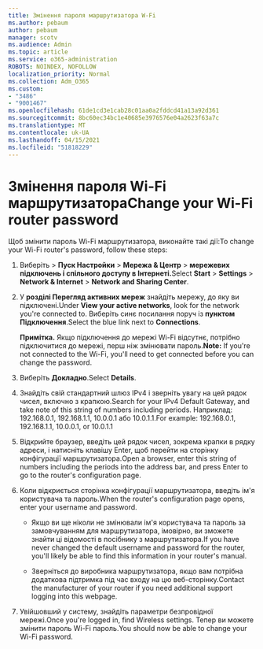 ```yaml
---
title: Змінення пароля маршрутизатора W-Fi
ms.author: pebaum
author: pebaum
manager: scotv
ms.audience: Admin
ms.topic: article
ms.service: o365-administration
ROBOTS: NOINDEX, NOFOLLOW
localization_priority: Normal
ms.collection: Adm_O365
ms.custom:
- "3486"
- "9001467"
ms.openlocfilehash: 61de1cd3e1cab28c01aa0a2fddcd41a13a92d361
ms.sourcegitcommit: 8bc60ec34bc1e40685e3976576e04a2623f63a7c
ms.translationtype: MT
ms.contentlocale: uk-UA
ms.lasthandoff: 04/15/2021
ms.locfileid: "51818229"
---
```

# <a name="change-your-wi-fi-router-password"></a><span data-ttu-id="6bc69-102">Змінення пароля Wi-Fi маршрутизатора</span><span class="sxs-lookup"><span data-stu-id="6bc69-102">Change your Wi-Fi router password</span></span>

<span data-ttu-id="6bc69-103">Щоб змінити пароль Wi-Fi маршрутизатора, виконайте такі дії:</span><span class="sxs-lookup"><span data-stu-id="6bc69-103">To change your Wi-Fi router's password, follow these steps:</span></span>

1. <span data-ttu-id="6bc69-104">Виберіть   >  **Пуск Настройки**  >  **Мережа & Центр**  >  **мережевих підключень і спільного доступу в Інтернеті.**</span><span class="sxs-lookup"><span data-stu-id="6bc69-104">Select **Start** > **Settings** > **Network & Internet** > **Network and Sharing Center**.</span></span>

2. <span data-ttu-id="6bc69-105">У **розділі Перегляд активних мереж** знайдіть мережу, до яку ви підключені.</span><span class="sxs-lookup"><span data-stu-id="6bc69-105">Under **View your active networks**, look for the network you're connected to.</span></span> <span data-ttu-id="6bc69-106">Виберіть синє посилання поруч із **пунктом Підключення**.</span><span class="sxs-lookup"><span data-stu-id="6bc69-106">Select the blue link next to **Connections**.</span></span><br>

   <span data-ttu-id="6bc69-107">**Примітка.** Якщо підключення до мережі Wi-Fi відсутнє, потрібно підключитися до мережі, перш ніж змінювати пароль.</span><span class="sxs-lookup"><span data-stu-id="6bc69-107">**Note:** If you're not connected to the Wi-Fi, you'll need to get connected before you can change the password.</span></span>

3. <span data-ttu-id="6bc69-108">Виберіть **Докладно**.</span><span class="sxs-lookup"><span data-stu-id="6bc69-108">Select **Details**.</span></span>

4. <span data-ttu-id="6bc69-109">Знайдіть свій стандартний шлюз IPv4 і зверніть увагу на цей рядок чисел, включно з крапкою.</span><span class="sxs-lookup"><span data-stu-id="6bc69-109">Search for your IPv4 Default Gateway, and take note of this string of numbers including periods.</span></span> <span data-ttu-id="6bc69-110">Наприклад: 192.168.0.1, 192.168.1.1, 10.0.0.1 або 10.0.1.1.</span><span class="sxs-lookup"><span data-stu-id="6bc69-110">For example: 192.168.0.1, 192.168.1.1, 10.0.0.1, or 10.0.1.1</span></span>

5. <span data-ttu-id="6bc69-111">Відкрийте браузер, введіть цей рядок чисел, зокрема крапки в рядку адреси, і натисніть клавішу Enter, щоб перейти на сторінку конфігурації маршрутизатора.</span><span class="sxs-lookup"><span data-stu-id="6bc69-111">Open a browser, enter this string of numbers including the periods into the address bar, and press Enter to go to the router's configuration page.</span></span>

6. <span data-ttu-id="6bc69-112">Коли відкриється сторінка конфігурації маршрутизатора, введіть ім'я користувача та пароль.</span><span class="sxs-lookup"><span data-stu-id="6bc69-112">When the router's configuration page opens, enter your username and password.</span></span><br>
   - <span data-ttu-id="6bc69-113">Якщо ви ще ніколи не змінювали ім'я користувача та пароль за замовчуванням для маршрутизатора, імовірно, ви зможете знайти ці відомості в посібнику з маршрутизатора.</span><span class="sxs-lookup"><span data-stu-id="6bc69-113">If you have never changed the default username and password for the router, you'll likely be able to find this information in your router's manual.</span></span>

   - <span data-ttu-id="6bc69-114">Зверніться до виробника маршрутизатора, якщо вам потрібна додаткова підтримка під час входу на цю веб-сторінку.</span><span class="sxs-lookup"><span data-stu-id="6bc69-114">Contact the manufacturer of your router if you need additional support logging into this webpage.</span></span>

7. <span data-ttu-id="6bc69-115">Увійшовший у систему, знайдіть параметри безпровідної мережі.</span><span class="sxs-lookup"><span data-stu-id="6bc69-115">Once you're logged in, find Wireless settings.</span></span> <span data-ttu-id="6bc69-116">Тепер ви можете змінити пароль Wi-Fi пароль.</span><span class="sxs-lookup"><span data-stu-id="6bc69-116">You should now be able to change your Wi-Fi password.</span></span>
